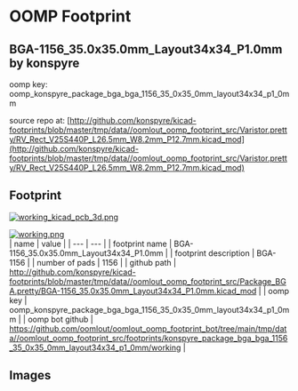 # OOMP Footprint  
## BGA-1156_35.0x35.0mm_Layout34x34_P1.0mm  by konspyre  
  
oomp key: oomp_konspyre_package_bga_bga_1156_35_0x35_0mm_layout34x34_p1_0mm  
  
source repo at: [http://github.com/konspyre/kicad-footprints/blob/master/tmp/data//oomlout_oomp_footprint_src/Varistor.pretty/RV_Rect_V25S440P_L26.5mm_W8.2mm_P12.7mm.kicad_mod](http://github.com/konspyre/kicad-footprints/blob/master/tmp/data//oomlout_oomp_footprint_src/Varistor.pretty/RV_Rect_V25S440P_L26.5mm_W8.2mm_P12.7mm.kicad_mod)  
## Footprint  
  
[![working_kicad_pcb_3d.png](working_kicad_pcb_3d_600.png)](working_kicad_pcb_3d.png)  
  
[![working.png](working_600.png)](working.png)  
| name | value | 
| --- | --- | 
| footprint name | BGA-1156_35.0x35.0mm_Layout34x34_P1.0mm | 
| footprint description | BGA-1156 | 
| number of pads | 1156 | 
| github path | http://github.com/konspyre/kicad-footprints/blob/master/tmp/data//oomlout_oomp_footprint_src/Package_BGA.pretty/BGA-1156_35.0x35.0mm_Layout34x34_P1.0mm.kicad_mod | 
| oomp key | oomp_konspyre_package_bga_bga_1156_35_0x35_0mm_layout34x34_p1_0mm | 
| oomp bot github | https://github.com/oomlout/oomlout_oomp_footprint_bot/tree/main/tmp/data//oomlout_oomp_footprint_src/footprints/konspyre_package_bga_bga_1156_35_0x35_0mm_layout34x34_p1_0mm/working | 
## Images  
